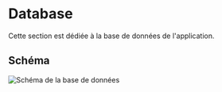 # Database

Cette section est dédiée à la base de données de l'application.

## Schéma

![Schéma de la base de données](datamodel.png)
